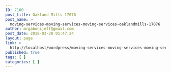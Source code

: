 ```yaml
---
ID: 7100
post_title: Oakland Mills 17076
post_name: >
  moving-services-moving-services-moving-services-oaklandmills-17076
author: mrgabonijeff@gmail.com
post_date: 2018-03-28 01:47:24
layout: page
link: >
  http://localhost/wordpress/moving-services-moving-services-moving-services-oaklandmills-17076/
published: true
tags: [ ]
categories: [ ]
---
```


